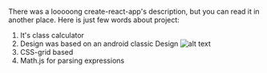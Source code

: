 There was a looooong create-react-app's description, but you can read it in another place. Here is just few words about project:
1) It's class calculator
2) Design was based on an android classic Design
![alt text](https://lh3.ggpht.com/xj-Qh_LFbZNU4ozqRRBm3bP73jkwUGe-wh5bD4s2FWUUZq6XgGkWK7AXuRMKg6byOA=h900)
3) CSS-grid based
4) Math.js for parsing expressions
